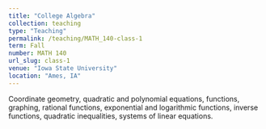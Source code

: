```yaml
---
title: "College Algebra"
collection: teaching
type: "Teaching"
permalink: /teaching/MATH_140-class-1
term: Fall
number: MATH 140
url_slug: class-1
venue: "Iowa State University"
location: "Ames, IA"
---
```


Coordinate geometry, quadratic and polynomial equations, functions, graphing, rational functions, exponential and logarithmic functions, inverse functions, quadratic inequalities, systems of linear equations.
